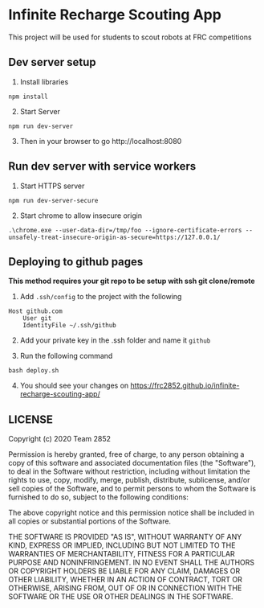 # Infinite Recharge Scouting App

This project will be used for students to scout robots at FRC competitions

## Dev server setup

1. Install libraries

```
npm install
```

2. Start Server

```
npm run dev-server
```

3. Then in your browser to go http://localhost:8080

## Run dev server with service workers

1. Start HTTPS server

```
npm run dev-server-secure
```

2. Start chrome to allow insecure origin

```
.\chrome.exe --user-data-dir=/tmp/foo --ignore-certificate-errors --unsafely-treat-insecure-origin-as-secure=https://127.0.0.1/
```

## Deploying to github pages

**This method requires your git repo to be setup with ssh git clone/remote**

1. Add `.ssh/config` to the project with the following

```
Host github.com
    User git
    IdentityFile ~/.ssh/github
```

2. Add your private key in the .ssh folder and name it `github`

3. Run the following command

```
bash deploy.sh
```

4. You should see your changes on https://frc2852.github.io/infinite-recharge-scouting-app/

## LICENSE

Copyright (c) 2020 Team 2852

Permission is hereby granted, free of charge, to any person obtaining a copy
of this software and associated documentation files (the "Software"), to deal
in the Software without restriction, including without limitation the rights
to use, copy, modify, merge, publish, distribute, sublicense, and/or sell
copies of the Software, and to permit persons to whom the Software is
furnished to do so, subject to the following conditions:

The above copyright notice and this permission notice shall be included in all
copies or substantial portions of the Software.

THE SOFTWARE IS PROVIDED "AS IS", WITHOUT WARRANTY OF ANY KIND, EXPRESS OR
IMPLIED, INCLUDING BUT NOT LIMITED TO THE WARRANTIES OF MERCHANTABILITY,
FITNESS FOR A PARTICULAR PURPOSE AND NONINFRINGEMENT. IN NO EVENT SHALL THE
AUTHORS OR COPYRIGHT HOLDERS BE LIABLE FOR ANY CLAIM, DAMAGES OR OTHER
LIABILITY, WHETHER IN AN ACTION OF CONTRACT, TORT OR OTHERWISE, ARISING FROM,
OUT OF OR IN CONNECTION WITH THE SOFTWARE OR THE USE OR OTHER DEALINGS IN THE
SOFTWARE.
